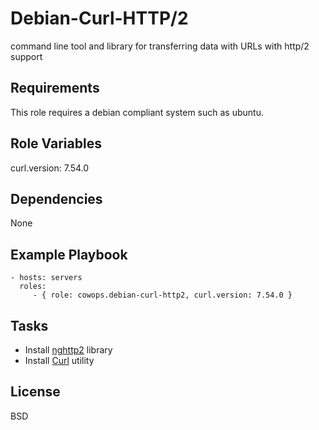 Debian-Curl-HTTP/2
==================

command line tool and library for transferring data with URLs with http/2 support

Requirements
------------

This role requires a debian compliant system such as ubuntu.

Role Variables
--------------

curl.version: 7.54.0

Dependencies
------------

None

Example Playbook
----------------

    - hosts: servers
      roles:
         - { role: cowops.debian-curl-http2, curl.version: 7.54.0 }

Tasks
-----

  - Install [nghttp2](https://nghttp2.org/) library
  - Install [Curl](https://curl.haxx.se/) utility

License
-------

BSD
